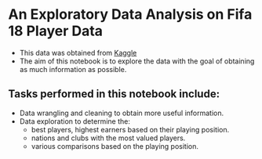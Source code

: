# An Exploratory Data Analysis on Fifa 18 Player Data

* This data was obtained from [Kaggle](https://www.kaggle.com/thec03u5/fifa-18-demo-player-dataset)
* The aim of this notebook is to explore the data with the goal of obtaining as much information as possible.

## Tasks performed in this notebook include:

* Data wrangling and cleaning to obtain more useful information.
* Data exploration to determine the:
  * best players, highest earners based on their playing position.
  * nations and clubs with the most valued players.
  * various comparisons based on the playing position.
